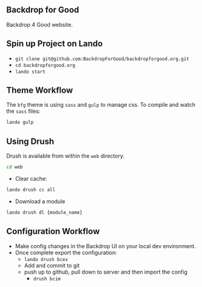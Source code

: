 Backdrop for Good
-----------------

Backdrop 4 Good website.

Spin up Project on Lando
---------------

* `git clone git@github.com:BackdropForGood/backdropforgood.org.git`
* `cd backdropforgood.org`
* `lando start`

Theme Workflow
--------------
The `bfg` theme is using `sass` and `gulp` to manage css.
To compile and watch the `sass` files:

```bash
lando gulp
```

Using Drush
-----------

Drush is available from within the `web` directory.
```bash
cd web
```
* Clear cache:
```bash
lando drush cc all
```
* Download a module
```bash
lando drush dl {module_name}
```

Configuration Workflow
----------------------

* Make config changes in the Backdrop UI on your local dev environment.
* Once complete export the configuration:
  * `lando drush bcex`
  * Add and commit to git
  * push up to github, pull down to server and then import the config
    * `drush bcim`
